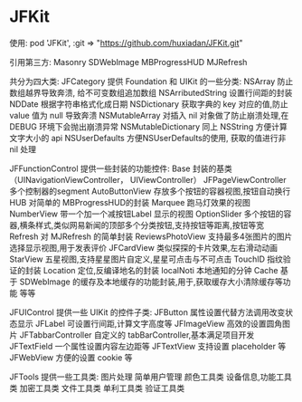 # JFKit


使用:
    pod 'JFKit', :git => "https://github.com/huxiadan/JFKit.git"


引用第三方:
    Masonry
    SDWebImage
    MBProgressHUD
    MJRefresh


共分为四大类:
JFCategory
    提供 Foundation 和 UIKit 的一些分类:
        NSArray                 防止数组越界导致奔溃, 给不可变数组追加数组
        NSArributedString       设置行间距的封装
        NDDate                  根据字符串格式化成日期
        NSDictionary            获取字典的 key 对应的值,防止 value 值为 null 导致奔溃
        NSMutableArray          对插入 nil 对象做了防止崩溃处理,在 DEBUG 环境下会抛出崩溃异常
        NSMutableDictionary     同上
        NSString                方便计算文字大小的 api
        NSUserDefaults          方便NSUserDefaults的使用, 获取的值进行非 nil 处理

JFFunctionControl
    提供一些封装的功能控件: 
        Base                    封装的基类（UINavigationViewController， UIViewController）
        JFPageViewController    多个控制器的segment
        AutoButtonView          存放多个按钮的容器视图,按钮自动换行
        HUB                     对简单的 MBProgressHUD的封装
        Marquee                 跑马灯效果的视图
        NumberView              带一个加一个减按钮Label 显示的视图
        OptionSlider            多个按钮的容器,横条样式,类似网易新闻的顶部多个分类按钮,支持按钮等距离,按钮等宽
        Refresh                 对 MJRefresh 的简单封装
        ReviewsPhotoView        支持最多4张图片的图片选择显示视图,用于发表评价
        JFCardView              类似探探的卡片效果,左右滑动动画
        StarView                五星视图,支持星星图片自定义,星星可点击与不可点击
        TouchID                 指纹验证的封装
        Location                定位,反编译地名的封装
        localNoti               本地通知的分钟
        Cache                   基于 SDWebImage 的缓存及本地缓存的功能封装,用于,获取缓存大小清除缓存等功能
        等等

JFUIControl
    提供一些 UIKit 的控件子类: 
        JFButton                属性设置代替方法调用改变状态显示
        JFLabel                 可设置行间距,计算文字高度等
        JFImageView             高效的设置圆角图片
        JFTabbarController      自定义的 tabBarController,基本满足项目开发
        JFTextField             一个属性设置内容左边距等
        JFTextView              支持设置 placeholder 等
        JFWebView               方便的设置 cookie 等

JFTools
    提供一些工具类:
        图片处理
        简单用户管理
        颜色工具类
        设备信息,功能工具类
        加密工具类
        文件工具类
        单利工具类
        验证工具类
